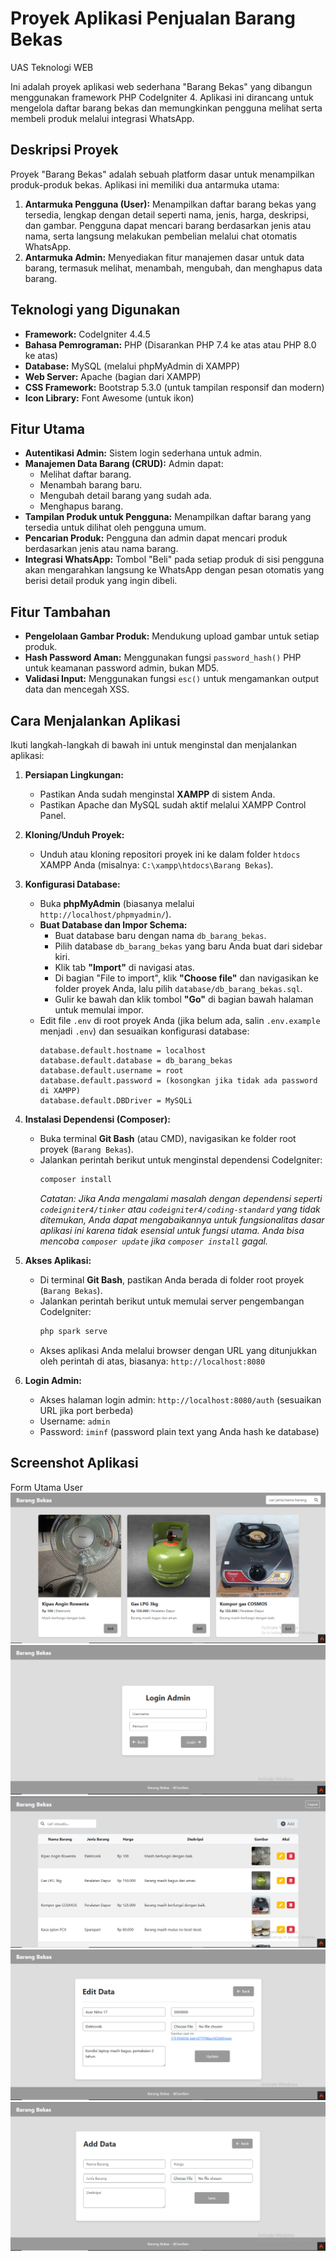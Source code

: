 # Proyek Aplikasi Penjualan Barang Bekas

UAS Teknologi WEB

Ini adalah proyek aplikasi web sederhana "Barang Bekas" yang dibangun menggunakan framework PHP CodeIgniter 4. Aplikasi ini dirancang untuk mengelola daftar barang bekas dan memungkinkan pengguna melihat serta membeli produk melalui integrasi WhatsApp.

## Deskripsi Proyek

Proyek "Barang Bekas" adalah sebuah platform dasar untuk menampilkan produk-produk bekas. Aplikasi ini memiliki dua antarmuka utama:

1.  **Antarmuka Pengguna (User):** Menampilkan daftar barang bekas yang tersedia, lengkap dengan detail seperti nama, jenis, harga, deskripsi, dan gambar. Pengguna dapat mencari barang berdasarkan jenis atau nama, serta langsung melakukan pembelian melalui chat otomatis WhatsApp.
2.  **Antarmuka Admin:** Menyediakan fitur manajemen dasar untuk data barang, termasuk melihat, menambah, mengubah, dan menghapus data barang.

## Teknologi yang Digunakan

- **Framework:** CodeIgniter 4.4.5
- **Bahasa Pemrograman:** PHP (Disarankan PHP 7.4 ke atas atau PHP 8.0 ke atas)
- **Database:** MySQL (melalui phpMyAdmin di XAMPP)
- **Web Server:** Apache (bagian dari XAMPP)
- **CSS Framework:** Bootstrap 5.3.0 (untuk tampilan responsif dan modern)
- **Icon Library:** Font Awesome (untuk ikon)

## Fitur Utama

- **Autentikasi Admin:** Sistem login sederhana untuk admin.
- **Manajemen Data Barang (CRUD):** Admin dapat:
  - Melihat daftar barang.
  - Menambah barang baru.
  - Mengubah detail barang yang sudah ada.
  - Menghapus barang.
- **Tampilan Produk untuk Pengguna:** Menampilkan daftar barang yang tersedia untuk dilihat oleh pengguna umum.
- **Pencarian Produk:** Pengguna dan admin dapat mencari produk berdasarkan jenis atau nama barang.
- **Integrasi WhatsApp:** Tombol "Beli" pada setiap produk di sisi pengguna akan mengarahkan langsung ke WhatsApp dengan pesan otomatis yang berisi detail produk yang ingin dibeli.

## Fitur Tambahan

- **Pengelolaan Gambar Produk:** Mendukung upload gambar untuk setiap produk.
- **Hash Password Aman:** Menggunakan fungsi `password_hash()` PHP untuk keamanan password admin, bukan MD5.
- **Validasi Input:** Menggunakan fungsi `esc()` untuk mengamankan output data dan mencegah XSS.

## Cara Menjalankan Aplikasi

Ikuti langkah-langkah di bawah ini untuk menginstal dan menjalankan aplikasi:

1.  **Persiapan Lingkungan:**

    - Pastikan Anda sudah menginstal **XAMPP** di sistem Anda.
    - Pastikan Apache dan MySQL sudah aktif melalui XAMPP Control Panel.

2.  **Kloning/Unduh Proyek:**

    - Unduh atau kloning repositori proyek ini ke dalam folder `htdocs` XAMPP Anda (misalnya: `C:\xampp\htdocs\Barang Bekas`).

3.  **Konfigurasi Database:**

    - Buka **phpMyAdmin** (biasanya melalui `http://localhost/phpmyadmin/`).
    - **Buat Database dan Impor Schema:**
      - Buat database baru dengan nama `db_barang_bekas`.
      - Pilih database `db_barang_bekas` yang baru Anda buat dari sidebar kiri.
      - Klik tab **"Import"** di navigasi atas.
      - Di bagian "File to import", klik **"Choose file"** dan navigasikan ke folder proyek Anda, lalu pilih `database/db_barang_bekas.sql`.
      - Gulir ke bawah dan klik tombol **"Go"** di bagian bawah halaman untuk memulai impor.
    - Edit file `.env` di root proyek Anda (jika belum ada, salin `.env.example` menjadi `.env`) dan sesuaikan konfigurasi database:
      ```
      database.default.hostname = localhost
      database.default.database = db_barang_bekas
      database.default.username = root
      database.default.password = (kosongkan jika tidak ada password di XAMPP)
      database.default.DBDriver = MySQLi
      ```

4.  **Instalasi Dependensi (Composer):**

    - Buka terminal **Git Bash** (atau CMD), navigasikan ke folder root proyek (`Barang Bekas`).
    - Jalankan perintah berikut untuk menginstal dependensi CodeIgniter:
      ```bash
      composer install
      ```
      _Catatan: Jika Anda mengalami masalah dengan dependensi seperti `codeigniter4/tinker` atau `codeigniter4/coding-standard` yang tidak ditemukan, Anda dapat mengabaikannya untuk fungsionalitas dasar aplikasi ini karena tidak esensial untuk fungsi utama. Anda bisa mencoba `composer update` jika `composer install` gagal._

5.  **Akses Aplikasi:**

    - Di terminal **Git Bash**, pastikan Anda berada di folder root proyek (`Barang Bekas`).
    - Jalankan perintah berikut untuk memulai server pengembangan CodeIgniter:
      ```bash
      php spark serve
      ```
    - Akses aplikasi Anda melalui browser dengan URL yang ditunjukkan oleh perintah di atas, biasanya:
      `http://localhost:8080`

6.  **Login Admin:**
    - Akses halaman login admin: `http://localhost:8080/auth` (sesuaikan URL jika port berbeda)
    - Username: `admin`
    - Password: `iminf` (password plain text yang Anda hash ke database)

## Screenshot Aplikasi
Form Utama User
![Form Utama User](image-1.png)
![Form Login Admin](image-2.png)
![Form Admin](image-3.png)
![Form Edit Data](image-4.png)
![Form Add Data](image-5.png)
